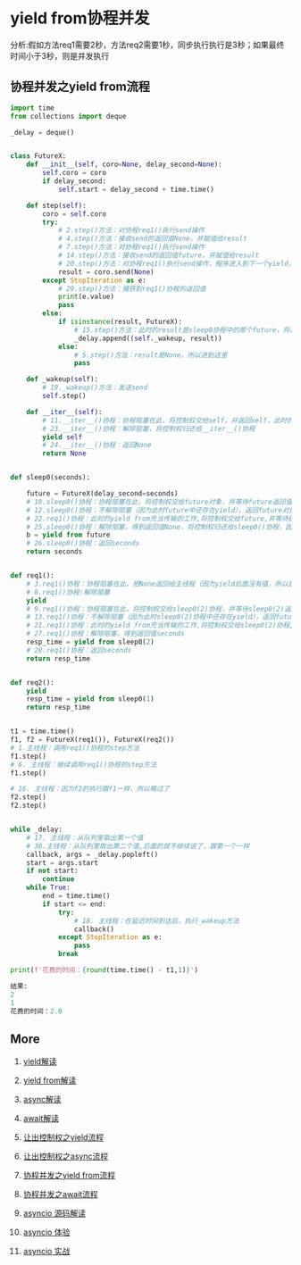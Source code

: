 # yield from协程并发

分析:假如方法req1需要2秒，方法req2需要1秒，同步执行执行是3秒；如果最终时间小于3秒，则是并发执行

## 协程并发之yield from流程
``` python
import time
from collections import deque

_delay = deque()


class FutureX:
    def __init__(self, coro=None, delay_second=None):
        self.coro = coro
        if delay_second:
            self.start = delay_second + time.time()

    def step(self):
        coro = self.coro
        try:
            # 2.step()方法：对协程req1()执行send操作
            # 4.step()方法：接收send的返回值None，并赋值给result
            # 7.step()方法：对协程req1()执行send操作
            # 14.step()方法：接收send的返回值future，并赋值给result
            # 20.step()方法：对协程req1()执行send操作，程序进入到下一个yield，由于现在只有FutureX的__iter__里面被阻塞，通过yield from的传递最终到达FutureX的__iter__
            result = coro.send(None)
        except StopIteration as e:
            # 29.step()方法：捕获到req1()协程的返回值
            print(e.value)
            pass
        else:
            if isinstance(result, FutureX):
                # 15.step()方法：此时的result是sleep0协程中的那个future，将这个future对象以及它的_wakeup方法添加到_delay队列
                _delay.append((self._wakeup, result))
            else:
                # 5.step()方法：result是None，所以进到这里
                pass

    def _wakeup(self):
        # 19._wakeup()方法：发送send
        self.step()

    def __iter__(self):
        # 11.__iter__()协程：协程阻塞在此，将控制权交给self，并返回self，此时的self是sleep0协程中的那个future
        # 23.__iter__()协程：解除阻塞，将控制权归还给__iter__()协程
        yield self
        # 24.__iter__()协程：返回None
        return None


def sleep0(seconds):

    future = FutureX(delay_second=seconds)
    # 10.sleep0()协程：协程阻塞在此，将控制权交给future对象，并等待future返回值
    # 12.sleep0()协程：不解除阻塞（因为此时future中还存在yield），返回future对象，控制权归还给sleep0()协程
    # 22.req1()协程：此时的yield from充当传输的工作,将控制权交给future,并等待结果
    # 25.sleep0()协程：解除阻塞，得到返回值None，将控制权归还给sleep0()协程，因为sleep0()协程只是为了做延迟，所有不用这个返回值
    b = yield from future
    # 26.sleep0()协程：返回seconds
    return seconds


def req1():
    # 3.req1()协程：协程阻塞在此，把None返回给主线程（因为yield后面没有值，所以是None），返回future，控制权归还给req1()协程
    # 8.req1()协程:解除阻塞
    yield
    # 9.req1()协程：协程阻塞在此，将控制权交给sleep0(2)协程，并等待sleep0(2)返回值
    # 13.req1()协程：不解除阻塞（因为此时sleep0(2)协程中还存在yield），返回future对象，控制权归还给req1()协程
    # 21.req1()协程：此时的yield from充当传输的工作,将控制权交给sleep0(2)协程,并等待结果
    # 27.req1()协程：解除阻塞，得到返回值seconds
    resp_time = yield from sleep0(2)
    # 28.req1()协程：返回seconds
    return resp_time


def req2():
    yield
    resp_time = yield from sleep0(1)
    return resp_time


t1 = time.time()
f1, f2 = FutureX(req1()), FutureX(req2())
# 1.主线程：调用req1()协程的step方法
f1.step()
# 6. 主线程：继续调用req1()协程的step方法
f1.step()

# 16. 主线程：因为f2的执行跟f1一样，所以略过了
f2.step()
f2.step()


while _delay:
    # 17. 主线程：从队列里取出第一个值
    # 30.主线程：从队列里取出第二个值,后面的就不继续说了，跟第一个一样
    callback, args = _delay.popleft()
    start = args.start
    if not start:
        continue
    while True:
        end = time.time()
        if start <= end:
            try:
                # 18. 主线程：在延迟时间到达后，执行_wakeup方法
                callback()
            except StopIteration as e:
                pass
            break

print(f'花费的时间：{round(time.time() - t1,1)}')
```

``` python
结果:
2
1
花费的时间：2.0
```
## More
1. [yield解读](1.yield.md)

2. [yield from解读](2.yield_from.md)

3. [async解读](3.async.md)

4. [await解读](4.await.md)

5. [让出控制权之yield流程](5.yield_break.md)

6. [让出控制权之async流程](6.async_break.md)

7. [协程并发之yield from流程](7.yield_from_concurrent.md)

8. [协程并发之await流程](8.await_concurrent.md)

9. [asyncio 源码解读](9.asyncio.md)

10. [asyncio 体验](10.asyncio_concurrent.md)

11. [asyncio 实战](11.asyncio_sample.md)